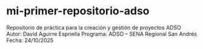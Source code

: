 # mi-primer-repositorio-adso
Repositorio de práctica para la creación y gestión de proyectos ADSO
Autor: David Aguirre Espriella 
Programa: ADSO – SENA Regional San Andrés 
Fecha: 24/10/2025
